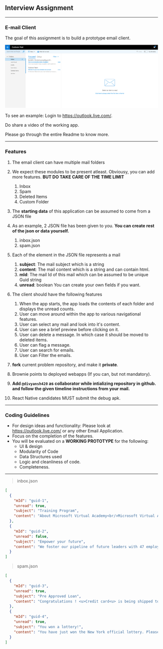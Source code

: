 ## Interview Assignment

<hr>

### E-mail Client

The goal of this assignment is to build a prototype email client.

<img src="output.jpg" alt="email-preview">

To see an example: Login to https://outlook.live.com/.

Do share a video of the working app.

Please go through the entire Readme to know more.

<hr>

### Features

1. The email client can have multiple mail folders
2. We expect these modules to be present atleast. Obviousy, you can add more features. **BUT DO TAKE CARE OF THE TIME LIMIT**
   1. Inbox
   2. Spam
   3. Deleted Items
   4. Custom Folder
3. The **starting data** of this application can be assumed to come from a JSON file
4. As an example, 2 JSON file has been given to you. **You can create rest of the json or data yourself.**
   1. inbox.json
   2. spam.json
5. Each of the element in the JSON file represents a mail
   1. **subject**: The mail subject which is a string
   2. **content**: The mail content which is a string and can contain html.
   3. **mId**: The mail Id of this mail which can be assumed to be unique Guid string
   4. **unread**: boolean
   You can create your own fields if you want.
   
6. The client should have the following features
   1. When the app starts, the app loads the contents of each folder and displays the unread counts.
   2. User can move around within the app to various navigational features.
   3. User can select any mail and look into it's content.
   4. User can see a brief preview before clicking on it.
   5. User can delete a message. In which case it should be moved to deleted items.
   6. User can flag a message.
   7. User can search for emails.
   8. User can Filter the emails.
   
7. **fork** current problem repository, and make it **private**.
8. Brownie points to deployed webapps (If you can, but not mandatory).
9. **Add `@divyansh420` as collaborator while intializing repository in github. and follow the given timeline instructions from your mail.**
10. React Native candidates MUST submit the debug apk.

<hr>

### Coding Guidelines

- For design ideas and functionality: Please look at https://outlook.live.com/ or any other Email Application.
- Focus on the completion of the features.
- You will be evaluated on a **WORKING PROTOTYPE** for the following:
  - UI & design
  - Modularity of Code
  - Data Structures used
  - Logic and cleanliness of code.
  - Completeness.

<hr>

> inbox.json

```json
[
  {
    "mId": "guid-1",
    "unread": true,
    "subject": "Training Program",
    "content": "About Microsoft Virtual Academy<br/>Microsoft Virtual Academy provides free online training by world-class experts to help you build your technical skills and advance your career. Make it your destination of choice to get started on the latest Microsoft technologies and join this vibrant community."
  },
  {
    "mId": "guid-2",
    "unread": false,
    "subject": "Empower your future",
    "content": "We foster our pipeline of future leaders with 47 employee networks and 7 global employee resource groups, servicing an active community of thousands across Microsoft"
  }
]
```

> spam.json

```json
[
  {
    "mId": "guid-3",
    "unread": true,
    "subject": "Pre Approved Loan",
    "content": "Congratulations ! <u>Credit card<u> is being shipped to you today!"
  },
  {
    "mId": "guid-4",
    "unread": true,
    "subject": "You won a lottery!",
    "content": "You have just won the New York official lottery. Please send us your address so that we may start the transfer."
  }
]
```
